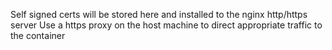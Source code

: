 Self signed certs will be stored here and installed to the nginx http/https server
Use a https proxy on the host machine to direct appropriate traffic to the container